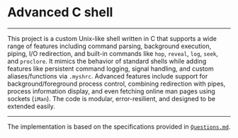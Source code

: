 # Advanced C shell 

---

This project is a custom Unix-like shell written in C that supports a wide range of features including command parsing, background execution, piping, I/O redirection, and built-in commands like `hop`, `reveal`, `log`, `seek`, and `proclore`. It mimics the behavior of standard shells while adding features like persistent command logging, signal handling, and custom aliases/functions via `.myshrc`. Advanced features include support for background/foreground process control, combining redirection with pipes, process information display, and even fetching online man pages using sockets (`iMan`). The code is modular, error-resilient, and designed to be extended easily.

---
 The implementation is based on the specifications provided in [`Questions.md`](./Questions.md).
